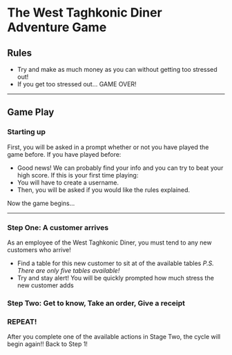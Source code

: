 # The West Taghkonic Diner Adventure Game

## Rules

- Try and make as much money as you can without getting too stressed out!
- If you get too stressed out... GAME OVER!

***

## Game Play

### Starting up

First, you will be asked in a prompt whether or not you have played the game before.
If you have played before:
- Good news! We can probably find your info and you can try to beat your high score.
If this is your first time playing:
- You will have to create a username.
- Then, you will be asked if you would like the rules explained.

Now the game begins...
***


### Step One: A customer arrives

As an employee of the West Taghkonic Diner, you must tend to any new customers who arrive!
- Find a table for this new customer to sit at of the available tables
    *P.S. There are only five tables available!*
- Try and stay alert! You will be quickly prompted how much stress the new customer adds


### Step Two: Get to know, Take an order, Give a receipt


### REPEAT!

After you complete one of the available actions in Stage Two, the cycle will begin again!!
Back to Step 1!

